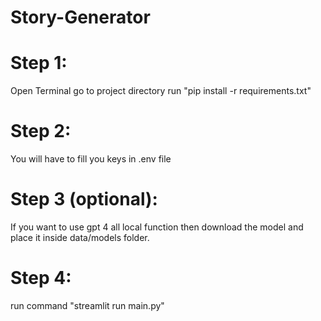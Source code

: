 # Story-Generator
# Step 1: 
Open Terminal go to project directory run "pip install -r requirements.txt"
# Step 2: 
You will have to fill you keys in .env file
# Step 3 (optional): 
If you want to use gpt 4 all local function then download the model and place it inside data/models folder.
# Step 4: 
run command "streamlit run main.py"
